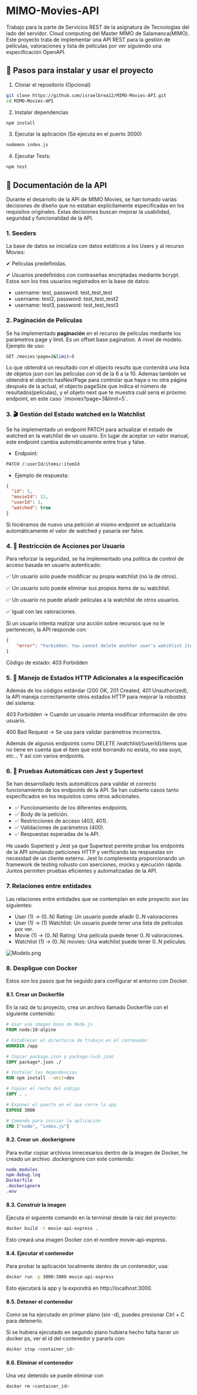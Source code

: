 # MIMO-Movies-API
Trabajo para la parte de Servicios REST de la asignatura de Tecnologías del lado del servidor. Cloud computing del Master MIMO de Salamanca(MIMO). Este proyecto trata de implementar una API REST para la gestión de películas, valoraciones y lista de películas por ver siguiendo una especificación OpenAPI.

## 📌 Pasos para instalar y usar el proyecto
1. Clonar el repositorio (Opcional)
```sh
git clone https://github.com/israelbrea12/MIMO-Movies-API.git
cd MIMO-Movies-API
```

2. Instalar dependencias
``` sh
npm install
```

3. Ejecutar la aplicación (Se ejecuta en el puerto 3000) 
```sh
nodemon index.js
```

4. Ejecutar Tests:
```sh
npm test
```

## 📖 Documentación de la API
Durante el desarrollo de la API de MIMO Movies, se han tomado varias decisiones de diseño que no estaban explícitamente especificadas en los requisitos originales. Estas decisiones buscan mejorar la usabilidad, seguridad y funcionalidad de la API.

### 1. Seeders
La base de datos se inicializa con datos estáticos a los Users y al recurso Movies:

✔ Películas predefinidas.

✔ Usuarios predefinidos con contraseñas encriptadas mediante bcrypt. Estos son los tres usuarios registrados en la base de datos:
- username: test, password: test_test_test
- username: test2, password: test_test_test2
- username: test3, password: test_test_test3

### 2. Paginación de Películas  
Se ha implementado **paginación** en el recurso de películas mediante los parámetros page y limit.
Es un offset base pagination. A nivel de modelo.
Ejemplo de uso:  
```sh
GET /movies?page=2&limit=5
```
Lo que obtendrá un resultado con el objecto results que contendrá una lista de objetos json con las películas con id de la 6 a la 10.
Ademas también se obtendrá el objecto hasNextPage para controlar que haya o no otra página después de la actual, el objecto pageSize que indica el número de resultados(películas), y el objeto next que te muestra cuál sería el próximo endpoint, en este caso ´/movies?page=3&limit=5´.

### 3. 🎬 Gestión del Estado watched en la Watchlist
Se ha implementado un endpoint PATCH para actualizar el estado de watched en la watchlist de un usuario. En lugar de aceptar un valor manual, este endpoint cambia automáticamente entre true y false.
- Endpoint:
```sh
PATCH /:userId/items/:itemId
```

- Ejemplo de respuesta:
```json
{
  "id": 5,
  "movieId": 12,
  "userId": 3,
  "watched": true
}
```
Si hiciéramos de nuevo una petición al mismo endpoint se actualizaría automáticamente el valor de watched y pasaría ser false.

### 4. 🔐 Restricción de Acciones por Usuario
Para reforzar la seguridad, se ha implementado una política de control de acceso basada en usuario autenticado:

✅ Un usuario solo puede modificar su propia watchlist (no la de otros).

✅ Un usuario solo puede eliminar sus propios items de su watchlist.

✅ Un usuario no puede añadir películas a la watchlist de otros usuarios.

✅ Igual con las valoraciones.

Si un usuario intenta realizar una acción sobre recursos que no le pertenecen, la API responde con:
```json
{
    "error": "Forbidden: You cannot delete another user's watchlist item"
}
```

Código de estado: 403 Forbidden

### 5. 🚦 Manejo de Estados HTTP Adicionales a la especificación
Además de los códigos estándar (200 OK, 201 Created, 401 Unauthorized), la API maneja correctamente otros estados HTTP para mejorar la robustez del sistema:

403 Forbidden → Cuando un usuario intenta modificar información de otro usuario.

400 Bad Request → Se usa para validar parámetros incorrectos.

Además de algunos endpoints como DELETE /watchlist/{userId}/items que no tiene en cuenta que el item que esté borrando no exista, no sea suyo, etc... Y así con varios endpoints.

### 6. 🧪 Pruebas Automáticas con Jest y Supertest
Se han desarrollado tests automáticos para validar el correcto funcionamiento de los endpoints de la API. Se han cubierto casos tanto especificados en los requisitos como otros adicionales.
- ✅ Funcionamiento de los diferentes endpoints.
- ✅ Body de la petición.
- ✅ Restricciones de acceso (403, 401).
- ✅ Validaciones de parámetros (400).
- ✅ Respuestas esperadas de la API.

He usado Supertest y Jest ya que Supertest permite  probar los endpoints de la API simulando peticiones HTTP y verificando las respuestas sin necesidad de un cliente externo. Jest lo complementa proporcionando un framework de testing robusto con aserciones, mocks y ejecución rápida. Juntos permiten pruebas eficientes y automatizadas de la API.

### 7. Relaciones entre entidades
Las relaciones entre entidades que se contemplan en este proyecto son las siguientes:
- User (1) → (0..N) Rating: Un usuario puede añadir 0..N valoraciones 
- User (1) → (1) Watchlist: Un usuario puede tener una lista de películas por ver.
- Movie (1) → (0..N) Rating: Una película puede tener 0..N valoraciones.
- Watchlist (1) → (0..N) movies: Una watchlist puede tener 0..N películas.

![Modelo.png](static/cloudapi.png)

### 8. Despligue con Docker
Estos son los pasos que he seguido para configurar el entorno con Docker.

#### 8.1. Crear un Dockerfile
En la raíz de tu proyecto, crea un archivo llamado Dockerfile con el siguiente contenido:

```dockerfile
# Usar una imagen base de Node.js
FROM node:18-alpine

# Establecer el directorio de trabajo en el contenedor
WORKDIR /app

# Copiar package.json y package-lock.json
COPY package*.json ./

# Instalar las dependencias
RUN npm install --omit=dev

# Copiar el resto del código
COPY . .

# Exponer el puerto en el que corre la app
EXPOSE 3000

# Comando para iniciar la aplicación
CMD ["node", "index.js"]
```

#### 8.2. Crear un .dockerignore
Para evitar copiar archivos innecesarios dentro de la imagen de Docker, he creado un archivo .dockerignore con este contenido:

```lua
node_modules
npm-debug.log
Dockerfile
.dockerignore
.env
```

#### 8.3. Construir la imagen
Ejecuta el siguiente comando en la terminal desde la raíz del proyecto:

```sh
docker build -t movie-api-express .
```
Esto creará una imagen Docker con el nombre movie-api-express.

#### 8.4. Ejecutar el contenedor
Para probar la aplicación localmente dentro de un contenedor, usa:

```sh
docker run -p 3000:3000 movie-api-express
```
Esto ejecutará la app y la expondrá en http://localhost:3000.

#### 8.5. Detener el contenedor
Como se ha ejecutado en primer plano (sin -d), puedes presionar Ctrl + C para detenerlo.

Si se hubiera ejecutado en segundo plano hubiera hecho falta hacer un docker ps, ver el id del contenedor y pararlo con: 
```sh
docker stop <container_id>
```

#### 8.6. Eliminar el contenedor
Una vez detenido se puede eliminar con 
```sh
docker rm <container_id>
```


